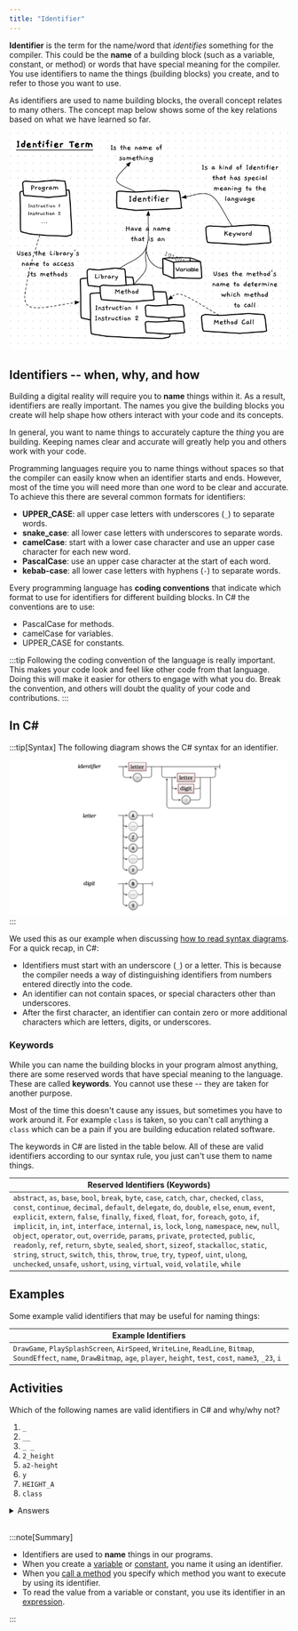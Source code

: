 ```yaml
---
title: "Identifier"
---
```


**Identifier** is the term for the name/word that *identifies* something for the compiler. This could be the **name** of a building block (such as a variable, constant, or method) or words that have special meaning for the compiler. You use identifiers to name the things (building blocks) you create, and to refer to those you want to use.

As identifiers are used to name building blocks, the overall concept relates to many others.
The concept map below shows some of the key relations based on what we have learned so far.

![An identifier is the name of a thing](./images/identifier-concept.png "An identifier is the name of a thing")

## Identifiers -- when, why, and how

Building a digital reality will require you to **name** things within it. As a result, identifiers are really important. The names you give the building blocks you create will help shape how others interact with your code and its concepts.

In general, you want to name things to accurately capture the *thing* you are building. Keeping names clear and accurate will greatly help you and others work with your code.

Programming languages require you to name things without spaces so that the compiler can easily know when an identifier starts and ends. However, most of the time you will need more than one word to be clear and accurate. To achieve this there are several common formats for identifiers:

- **UPPER_CASE**: all upper case letters with underscores (`_`) to separate words.
- **snake_case**: all lower case letters with underscores to separate words.
- **camelCase**: start with a lower case character and use an upper case character for each new word.
- **PascalCase**: use an upper case character at the start of each word.
- **kebab-case**: all lower case letters with hyphens (`-`) to separate words.

Every programming language has **coding conventions** that indicate which format to use for identifiers for different building blocks. In C# the conventions are to use:

- PascalCase for methods.
- camelCase for variables.
- UPPER_CASE for constants.

:::tip
Following the coding convention of the language is really important. This makes your code look and feel like other code from that language. Doing this will make it easier for others to engage with what you do. Break the convention, and others will doubt the quality of your code and contributions.
:::

## In C#

:::tip[Syntax]
The following diagram shows the C# syntax for an identifier.

![The C# syntax of an identifier.](./images/program-creation/IdentifierSyntax.png "The C# syntax of an identifier")
:::

We used this as our example when discussing [how to read syntax diagrams](/book/part-1-instructions/2-communicating-syntax/1-concepts/01-grammar#example).
For a quick recap, in C#:

- Identifiers must start with an underscore (`_`) or a letter. This is because the compiler needs a way of distinguishing identifiers from numbers entered directly into the code.
- An identifier can not contain spaces, or special characters other than underscores.
- After the first character, an identifier can contain zero or more additional characters which are letters, digits, or underscores.

### Keywords

While you can name the building blocks in your program almost anything, there are some reserved words that have special meaning to the language. These are called **keywords**. You cannot use these -- they are taken for another purpose.

Most of the time this doesn't cause any issues, but sometimes you have to work around it. For example `class` is taken, so you can't call anything a `class` which can be a pain if you are building education related software.

The keywords in C# are listed in the table below.
All of these are valid identifiers according to our syntax rule, you just can't use them to name things.

| Reserved Identifiers (Keywords)  |
|----------------------------------|
| `abstract`, `as`, `base`, `bool`, `break`, `byte`, `case`, `catch`, `char`, `checked`, `class`, `const`, `continue`, `decimal`, `default`, `delegate`, `do`, `double`, `else`, `enum`, `event`, `explicit`, `extern`, `false`, `finally`, `fixed`, `float`, `for`, `foreach`, `goto`, `if`, `implicit`, `in`, `int`, `interface`, `internal`, `is`, `lock`, `long`, `namespace`, `new`, `null`, `object`, `operator`, `out`, `override`, `params`, `private`, `protected`, `public`, `readonly`, `ref`, `return`, `sbyte`, `sealed`, `short`, `sizeof`, `stackalloc`, `static`, `string`, `struct`, `switch`, `this`, `throw`, `true`, `try`, `typeof`, `uint`, `ulong`, `unchecked`, `unsafe`, `ushort`, `using`, `virtual`, `void`, `volatile`, `while` |

## Examples

Some example valid identifiers that may be useful for naming things:

| Example Identifiers |
|----------------------------------|
| `DrawGame`, `PlaySplashScreen`, `AirSpeed`, `WriteLine`, `ReadLine`, `Bitmap`, `SoundEffect`, `name`, `DrawBitmap`, `age`, `player`, `height`, `test`, `cost`, `name3`, `_23`, `i`

## Activities

Which of the following names are valid identifiers in C# and why/why not?

1. `_`
2. `__`
3. `_ _`
4. `2_height`
5. `a2-height`
6. `y`
7. `HEIGHT_A`
8. `class`

<details>
  <summary role="button">Answers</summary>
  <ul>
    <li><strong>1: </strong>A single underscore is a valid ientifier.</li>
    <li><strong>2: </strong>Two consecutive underscores is a valid identifier.</li>
    <li><strong>3: </strong>This identifier is invalid because it contains spaces.</li>
    <li><strong>4: </strong>This identifier is invalid because it begins with a number.</li>
    <li><strong>5: </strong>This identifier is invalid because it contains a hyphen.</li>
    <li><strong>6: </strong>A single character is a valid identifier.</li>
    <li><strong>7: </strong>This is a valid identifier because it begins with a letter and contains only letters and underscores.</li>
    <li><strong>8: </strong>This is a valid identifier, but you cannot use it to name anything you create as it is a keyword.</li>
  </ul>
</details>
</span>
<br>

:::note[Summary]

- Identifiers are used to **name** things in our programs.
- When you create a [variable](/book/part-1-instructions/1-sequence-and-data/2-trailside/07-variable) or [constant](/book/part-1-instructions/1-sequence-and-data/2-trailside/07-variable#constants), you name it using an identifier.
- When you [call a method](/book/part-1-instructions/1-sequence-and-data/2-trailside/03-method-call) you specify which method you want to execute by using its identifier.
- To read the value from a variable or constant, you use its identifier in an [expression](/book/part-1-instructions/1-sequence-and-data/2-trailside/04-expression).

:::
